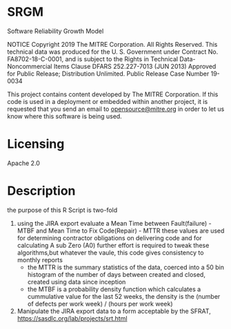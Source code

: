 # SRGM
Software Reliability Growth Model

NOTICE
Copyright 2019 The MITRE Corporation. All Rights Reserved.
This technical data was produced for the U. S. Government under Contract No. FA8702-18-C-0001, 
and is subject to the Rights in Technical Data-Noncommercial Items Clause DFARS 252.227-7013 (JUN 2013)
Approved for Public Release; Distribution Unlimited. Public Release Case Number 19-0034

This project contains content developed by The MITRE Corporation. If this code is used in a deployment or embedded within another project, it is requested that you send an email to opensource@mitre.org in order to let us know where this software is being used.

# Licensing
Apache 2.0

# Description
the purpose of this R Script is two-fold
1) using the JIRA export evaluate a Mean Time between Fault(failure) - MTBF and Mean Time to Fix Code(Repair) - MTTR
   these values are used for determining contractor obligations on delivering code and for calculating A sub Zero (A0)
   further effort is required to tweak these algorithms,but whatever the vaule, this code gives consistency to monthly reports
    * the MTTR is the summary statistics of the data, coerced into a 50 bin histogram of the number of days between 
     created and closed, created using data since inception
    * the MTBF is a probability density function which calculates a cummulative value for the last 52 weeks, the density
      is the (number of defects per work week) / (hours per work week)
2) Manipulate the JIRA export data to a form acceptable by the SFRAT, https://sasdlc.org/lab/projects/srt.html
